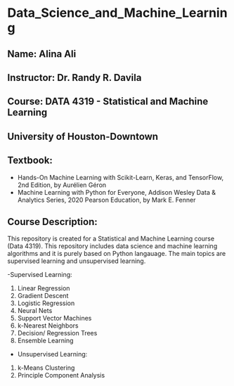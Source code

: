 # Data_Science_and_Machine_Learning

## Name: Alina Ali

## Instructor: Dr. Randy R. Davila

## Course: DATA 4319 - Statistical and Machine Learning 

## University of Houston-Downtown

## Textbook:

- Hands-On Machine Learning with Scikit-Learn, Keras, and TensorFlow, 2nd Edition, by Aurélien Géron
- Machine Learning with Python for Everyone, Addison Wesley Data & Analytics Series, 2020 Pearson Education, by Mark E. Fenner


## Course Description:

This repository is created for a Statistical and Machine Learning course (Data 4319). This repository includes data science and machine learning algorithms and it is purely based on Python langauage. The main topics are supervised learning and unsupervised learning. 



-Supervised Learning:

 1. Linear Regression
 2. Gradient Descent
 3. Logistic Regression
 4. Neural Nets
 5. Support Vector Machines
 6. k-Nearest Neighbors
 7. Decision/ Regression Trees
 8. Ensemble Learning

- Unsupervised Learning:

 1. k-Means Clustering
 2. Principle Component Analysis
